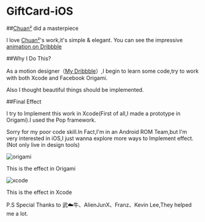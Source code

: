 # GiftCard-iOS

##[Chuan²](https://dribbble.com/woodmouse) did a masterpiece 

I love [Chuan²](https://dribbble.com/woodmouse)'s work,it's simple & elegant.
You can see the impressive [animation on Dribbble](https://dribbble.com/shots/2045026-Gift-Card?list=searches&offset=0)

##Why I Do This?

As a motion designer（[My Dribbble](https://dribbble.com/MartinRGB)）,I begin to learn some code,try to work with both Xcode and Facebook Origami.

Also I thought beautiful things should be implemented.

##Final Effect

I try to Implement this work in Xcode(First of all,I made a prototype in Origami).I used the Pop framework.

Sorry for my poor code skill.In Fact,I'm in an Android ROM Team,but I'm very interested in iOS,I just wanna explore more ways to Implement effect.(Not only live in design tools)

![origami](https://github.com/MartinRGB/GiftCard-Implementation/blob/master/Gif/Origami.gif?raw=true)

This is the effect in Origami



![xcode](https://github.com/MartinRGB/GiftCard-Implementation/blob/master/Gif/Xcode.gif?raw=true)

This is the effect in Xcode


P.S Special Thanks to 武☁️牛、AlienJunX、Franz、Kevin Lee,They helped me a lot.
